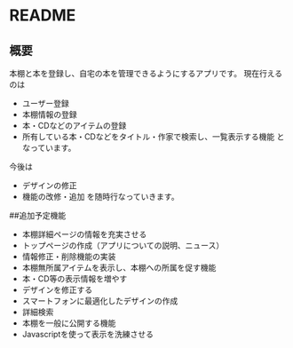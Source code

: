 # README

## 概要
本棚と本を登録し、自宅の本を管理できるようにするアプリです。
現在行えるのは
- ユーザー登録
- 本棚情報の登録
- 本・CDなどのアイテムの登録
- 所有している本・CDなどをタイトル・作家で検索し、一覧表示する機能
となっています。

今後は
- デザインの修正
- 機能の改修・追加
を随時行なっていきます。

##追加予定機能
- 本棚詳細ページの情報を充実させる
- トップページの作成（アプリについての説明、ニュース）
- 情報修正・削除機能の実装
- 本棚無所属アイテムを表示し、本棚への所属を促す機能
- 本・CD等の表示情報を増やす
- デザインを修正する
- スマートフォンに最適化したデザインの作成
- 詳細検索
- 本棚を一般に公開する機能
- Javascriptを使って表示を洗練させる